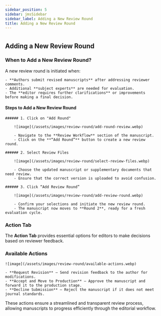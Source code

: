 ```yaml
---
sidebar_position: 5
sidebar: jmsSidebar
sidebar_label: Adding a New Review Round
title: Adding a New Review Round
---
```


#

## Adding a New Review Round

### When to Add a New Review Round?

A new review round is initiated when:

    - **Authors submit revised manuscripts** after addressing reviewer comments.
    - Additional **subject experts** are needed for evaluation.
    - The **editor requires further clarifications** or improvements before making a final decision.

#### Steps to Add a New Review Round

    ###### 1. Click on "Add Round"

        ![image](/assets/images/review-round/add-round-review.webp)

        - Navigate to the **Review Workflow** section of the manuscript.
        - Click on the **“Add Round”** button to create a new review round.

    ###### 2. Select Review Files

        ![image](/assets/images/review-round/select-review-files.webp)

        - Choose the updated manuscript or supplementary documents that need review.
        - Ensure that the correct version is uploaded to avoid confusion.

    ###### 3. Click “Add Review Round”

        ![image](/assets/images/review-round/add-review-round.webp)

        - Confirm your selections and initiate the new review round.
        - The manuscript now moves to **Round 2**, ready for a fresh evaluation cycle.

### Action Tab

The **Action Tab** provides essential options for editors to make decisions based on reviewer feedback.

### Available Actions

    ![image](/assets/images/review-round/available-actions.webp)

    - **Request Revision** – Send revision feedback to the author for modifications.
    - **Accept and Move to Production** – Approve the manuscript and forward it to the production stage.
    - **Decline Submission** – Reject the manuscript if it does not meet journal standards.

These actions ensure a streamlined and transparent review process, allowing manuscripts to progress efficiently through the editorial workflow.

